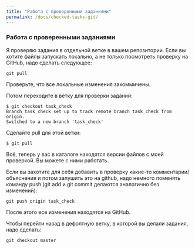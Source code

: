 ```yaml
---
title: "Работа с проверенными заданиями"
permalink: /docs/checked-tasks-git/
---
```


### Работа с проверенными заданиями

Я проверяю задания в отдельной ветке в вашем репозитории.
Если вы хотите файлы запускать локально, а не только посмотреть проверку на GitHub, надо сделать следующее:
```
git pull
```

Проверьте, что все локальные изменения закоммичены.

Потом переходите в ветку для проверки заданий:
```
$ git checkout task_check
Branch task_check set up to track remote branch task_check from origin.
Switched to a new branch 'task_check'
```

Сделайте pull для этой ветки:
```
$ git pull
```

Всё, теперь  у вас в каталоге находятся версии файлов с моей проверкой.
Вы можете с ними работать.

Если вы захотите для себя добавить в проверку какие-то комментарии/объяснения и потом запушить это на github, надо немного поменять команду push (git add и git commit делаются аналогично без изменений):
```
git push origin task_check
```

После этого все изменения находятся на GitHub.

Чтобы перейти назад в дефолтную ветку, в которой вы делали задания, надо сделать:
```
git checkout master
```

